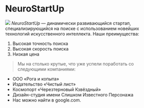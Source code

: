 # NeuroStartUp
![](https://netology-code.github.io/git-homeworks/introduction/assets/logo.png)
*NeuroStartUp* — динамически развивающийся стартап, специализирующийся на поиске с использованием новейших технологий искусственного интеллекта.
Наши преимущества:
1.  Высокая точность поиска
2.  Высокая скорость поиска
3.  Низкая цена
   
 >Мы на столько крутые, что уже успели поработать со следующими компаниями:  

+ ООО «Рога и копыта» 
+ Издательство «Чиcтый лист» 
+ Космопорт «Черезтерновый Кзвёздный» 
+ Дизайн-студия имени Слишком Известного Персонажа 
+ Нас можно найти в google.com. 